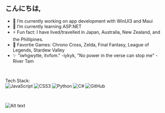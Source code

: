 ## こんにちは,

- 🔭 I’m currently working on app development with WinUI3 and Maui
- 🌱 I’m currently learning ASP.NET
- ⚡ Fun fact: I have lived/travelled in Japan, Australia, New Zealand, and the Phillipines.
- 💞️ Favortie Games: Chrono Cross, Zelda, Final Fantasy, League of Legends, Stardew Valley
- ✨ "iwhgwytte, itvfom." -iykyk, "No power in the verse can stop me" -River Tam

<br>

Tech Stack:
<br>
![JavaScript](https://img.shields.io/badge/javascript-%23323330.svg?style=for-the-badge&logo=javascript&logoColor=%23F7DF1E) ![CSS3](https://img.shields.io/badge/css3-%231572B6.svg?style=for-the-badge&logo=css3&logoColor=white) ![Python](https://img.shields.io/badge/python-3670A0?style=for-the-badge&logo=python&logoColor=ffdd54) ![C#](https://img.shields.io/badge/c%23-%23239120.svg?style=for-the-badge&logo=csharp&logoColor=white) ![GitHub](https://img.shields.io/badge/github-%23121011.svg?style=for-the-badge&logo=github&logoColor=white)

<br>

![Alt text](https://spotify-recently-played-readme.vercel.app/api?user=22vjbo3qfflrsxontchtp22iq)

<!-- NOT WORKING :( ![ecole1rllco's Streak](https://github-readme-streak-stats.herokuapp.com/?user=ecole1rllco&theme=chartreuse-dark&hide_border=true)-->

<!--
**ecole1rllco/ecole1rllco** is a ✨ _special_ ✨ repository because its `README.md` (this file) appears on your GitHub profile.

Here are some ideas to get you started:


- 👯 I’m looking to collaborate on ...
- 🤔 I’m looking for help with ...
- 💬 Ask me about ...
- 📫 How to reach me: ...
- 😄 Pronouns: 
- ⚡ Fun fact: ...
-->
